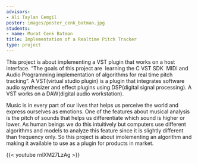 ```yaml
---
advisors:
- Ali Taylan Cemgil
poster: images/poster_cenk_batman.jpg
students:
- name: Murat Cenk Batman
title: Implementation of a Realtime Pitch Tracker
type: project
---
```


This project is about implementing a VST plugin that works on a host interface. “The goals of this project are ­ learning the C VST SDK ­ MIDI and Audio Programming ­implementation of algorithms for real time pitch tracking”. A VST(virtual studio plugin) is a plugin that integrates software audio synthesizer and effect plugins using DSP(digital signal processing). A VST works on a DAW(digital audio workstation).


Music is in every part of our lives that helps us perceive the world and express ourselves as emotions. One of the features about musical analysis is the pitch of sounds that helps us differentiate which sound is higher or lower. As human beings we do this intuitively but computers use different algorithms and models to analyze this feature since it is slightly different than frequency only. So this project is about imolementing an algorithm and making it available to use as a plugin for products in market.


{{< youtube rnlXM27LzAg >}}